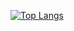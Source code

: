 
[![Top Langs](https://github-readme-stats.vercel.app/api/top-langs/?username=ikhsanadrians&layout=compact)](https://github.com/anuraghazra/github-readme-stats)
